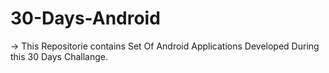 # 30-Days-Android
-> This Repositorie contains Set Of Android Applications Developed During this 30 Days Challange.
